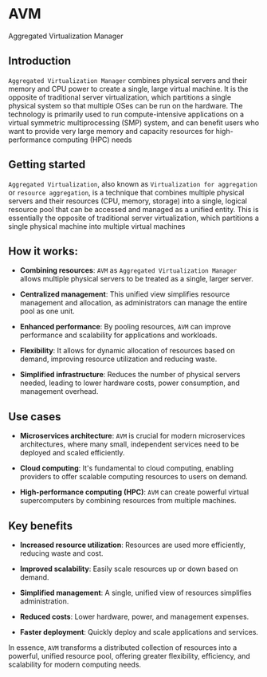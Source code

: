 # AVM
Aggregated Virtualization Manager

## Introduction
`Aggregated Virtualization Manager` combines physical servers and their memory and CPU power to create a single, large virtual machine.
It is the opposite of traditional server virtualization, which partitions a single physical system so that multiple OSes can be run on the hardware.
The technology is primarily used to run compute-intensive applications on a virtual symmetric multiprocessing (SMP) system,
and can benefit users who want to provide very large memory and capacity resources for high-performance computing (HPC) needs 

## Getting started
`Aggregated Virtualization`, also known as `Virtualization for aggregation` or `resource aggregation`, 
is a technique that combines multiple physical servers and their resources (CPU, memory, storage) into a single,
logical resource pool that can be accessed and managed as a unified entity. This is essentially the opposite of
traditional server virtualization, which partitions a single physical machine into multiple virtual machines

## How it works:
- **Combining resources**:
  `AVM` as  `Aggregated Virtualization Manager` allows multiple physical servers to be treated as a single, larger server. 

- **Centralized management**:
  This unified view simplifies resource management and allocation, as administrators can manage the entire pool as one unit. 

- **Enhanced performance**:
  By pooling resources, `AVM` can improve performance and scalability for applications and workloads. 

- **Flexibility**:
  It allows for dynamic allocation of resources based on demand, improving resource utilization and reducing waste. 
- **Simplified infrastructure**:
  Reduces the number of physical servers needed, leading to lower hardware costs, power consumption, and management overhead. 

## Use cases

- **Microservices architecture**:
  `AVM` is crucial for modern microservices architectures,
  where many small, independent services need to be deployed and scaled efficiently. 

- **Cloud computing**:
  It's fundamental to cloud computing, enabling providers
  to offer scalable computing resources to users on demand. 

- **High-performance computing (HPC)**:
  `AVM` can create powerful virtual supercomputers by combining resources from multiple machines. 

## Key benefits

- **Increased resource utilization**:
  Resources are used more efficiently, reducing waste and cost. 

- **Improved scalability**:
  Easily scale resources up or down based on demand. 

- **Simplified management**:
  A single, unified view of resources simplifies administration.
  
- **Reduced costs**:
  Lower hardware, power, and management expenses. 

- **Faster deployment**:
  Quickly deploy and scale applications and services. 

In essence, `AVM` transforms a distributed collection of resources into a powerful,
unified resource pool, offering greater flexibility, efficiency, and scalability for modern computing needs. 

